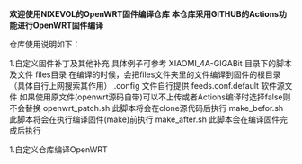**欢迎使用NIXEVOL的OpenWRT固件编译仓库**
**本仓库采用GITHUB的Actions功能进行OpenWRT固件编译**

仓库使用说明如下：

1.自定义固件补丁及其他补充
具体例子可参考 XIAOMI_4A-GIGABit 目录下的脚本及文件
 files目录 在编译的时候，会把files文件夹里的文件编译到固件的根目录（具体自行上网搜索其作用）
 .config 文件自行提供
 feeds.conf.default 软件源文件 如果使用原文件(openwrt源码自带)可以不上传或者Actions编译时选择false则不会替换
 openwrt_patch.sh 此脚本将会在clone源代码后执行
 make_befor.sh 此脚本将会在执行编译固件(make)前执行
 make_after.sh 此脚本会在编译固件完成后执行

1.自定义仓库编译OpenWRT


